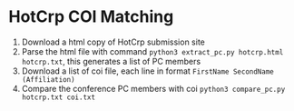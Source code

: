 # HotCrp COI Matching

1. Download a html copy of HotCrp submission site
2. Parse the html file with command `python3 extract_pc.py hotcrp.html hotcrp.txt`,
   this generates a list of PC members
3. Download a list of coi file, each line in format `FirstName SecondName (Affiliation)`
4. Compare the conference PC members with coi `python3 compare_pc.py hotcrp.txt coi.txt`
